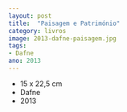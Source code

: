 ```yaml
---
layout: post
title:  "Paisagem e Património"
category: livros
image: 2013-dafne-paisagem.jpg
tags:
- Dafne
ano: 2013
---
```


- 15 x 22,5 cm
- Dafne
- 2013

